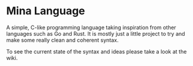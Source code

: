
# Mina Language
A simple, C-like programming language taking inspiration from other languages such as Go and Rust.
It is mostly just a little project to try and make some really clean and coherent syntax.

To see the current state of the syntax and ideas please take a look at the wiki.

